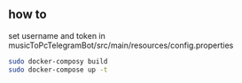 ## how to 

set username and token in musicToPcTelegramBot/src/main/resources/config.properties

```bash
sudo docker-composy build
sudo docker-compose up -t
```
